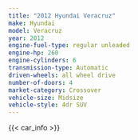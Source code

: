 ```yaml
---
title: "2012 Hyundai Veracruz"
make: Hyundai
model: Veracruz
year: 2012
engine-fuel-type: regular unleaded
engine-hp: 260
engine-cylinders: 6
transmission-type: Automatic
driven-wheels: all wheel drive
number-of-doors: 4
market-category: Crossover
vehicle-size: Midsize
vehicle-style: 4dr SUV
---
```


{{< car_info >}}
